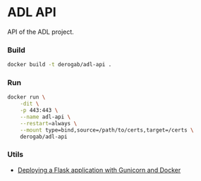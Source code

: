 # ADL API
API of the ADL project.

### Build 
```bash
docker build -t derogab/adl-api .
```

### Run 
```bash
docker run \
    -dit \
    -p 443:443 \
    --name adl-api \
    --restart=always \
    --mount type=bind,source=/path/to/certs,target=/certs \
    derogab/adl-api
```

### Utils
- [Deploying a Flask application with Gunicorn and Docker](https://medium.com/trabe/deploying-a-flask-application-with-gunicorn-and-docker-2bc7c4c10dd4)
